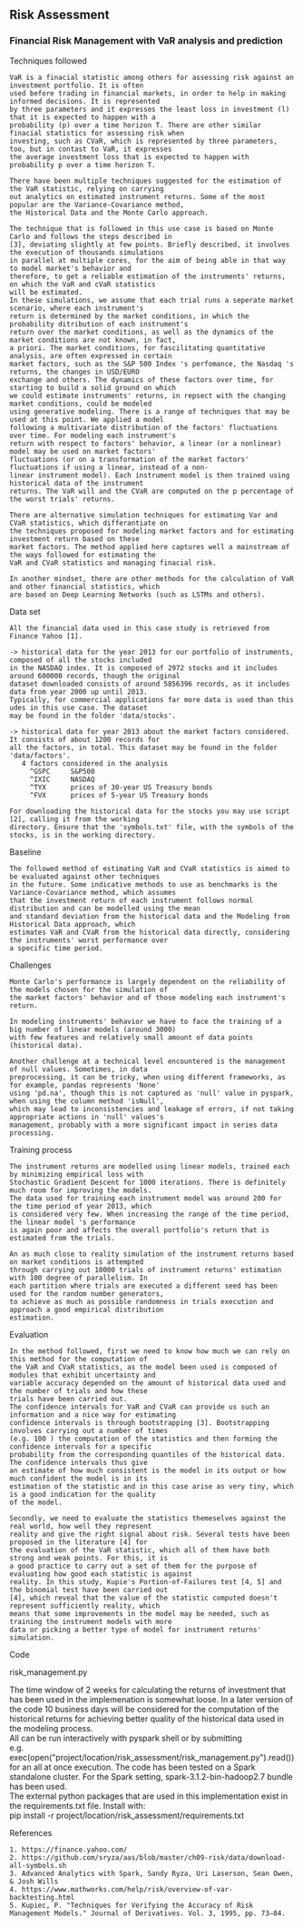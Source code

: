 ## Risk Assessment


### Financial Risk Management with VaR analysis and prediction
    
 
 
Techniques followed

	VaR is a finacial statistic among others for assessing risk against an investment portfolio. It is often
	used before trading in financial markets, in order to help in making informed decisions. It is represented 
	by three parameters and it expresses the least loss in investment (l) that it is expected to happen with a
	probability (p) over a time horizon T. There are other similar finacial statistics for assessing risk when
	investing, such as CVaR, which is represented by three parameters, too, but in contast to VaR, it expresses
	the average investment loss that is expected to happen with probability p over a time horizon T. 	
	
	There have been multiple techniques suggested for the estimation of the VaR statistic, relying on carrying
	out analytics on estimated instrument returns. Some of the most popular are the Variance-Covariance method,
	the Historical Data and the Monte Carlo approach.
    
	The technique that is followed in this use case is based on Monte Carlo and follows the steps described in
	[3], deviating slightly at few points. Briefly described, it involves the execution of thousands simulations
	in parallel at multiple cores, for the aim of being able in that way to model market's behavior and 
	therefore, to get a reliable estimation of the instruments' returns, on which the VaR and cVaR statistics 
	will be estimated. 
	In these simulations, we assume that each trial runs a seperate market scenario, where each instrument's 
	return is determined by the market conditions, in which the probability ditribution of each instrument's 
	return over the market conditions, as well as the dynamics of the market conditions are not known, in fact, 
	a priori. The market conditions, for fascilitating quantitative analysis, are often expressed in certain 
	market factors, such as the S&P 500 Index 's perfomance, the Nasdaq 's returns, the changes in USD/EURO 
	exchange and others. The dynamics of these factors over time, for starting to build a solid ground on which
	we could estimate instruments' returns, in repsect with the changing market conditions, could be modeled 
	using generative modeling. There is a range of techniques that may be used at this point. We applied a model
	following a multivariate distribution of the factors' fluctuations over time. For modeling each instrument's 
	return with respect to factors' behavior, a linear (or a nonlinear) model may be used on market factors' 
	fluctuations (or on a transformation of the market factors' fluctuations if using a linear, instead of a non-
	linear instrument model). Each instrument model is then trained using historical data of the instrument 
	returns. The VaR will and the CVaR are computed on the p percentage of the worst trials' returns. 
	
	There are alternative simulation techniques for estimating Var and CVaR statistics, which differantiate on 
	the techniques proposed for modeling market factors and for estimating investment return based on these 
	market factors. The method applied here captures well a mainstream of the ways followed for estimating the 
	VaR and CVaR statistics and managing finacial risk.
	
	In another mindset, there are other methods for the calculation of VaR and other financial statistics, which
	are based on Deep Learning Networks (such as LSTMs and others).



Data set
   
    All the financial data used in this case study is retrieved from Finance Yahoo [1].
	
    -> historical data for the year 2013 for our portfolio of instruments, composed of all the stocks included
    in the NASDAQ index. It is composed of 2972 stocks and it includes around 600000 records, though the original 
    dataset downloaded consists of around 5856396 records, as it includes data from year 2000 up until 2013.
    Typically, for commercial applications far more data is used than this udes in this use case. The dataset 
    may be found in the folder 'data/stocks'.
    
    -> historical data for year 2013 about the market factors considered. It consists of about 1200 records for
    all the factors, in total. This dataset may be found in the folder 'data/factors'.
       4 factors considered in the analysis
	     ^GSPC     S&P500
		 ^IXIC     NASDAQ
		 ^TYX      prices of 30-year US Treasury bonds
		 ^FVX      prices of 5-year US Treasury bonds
	
    For downloading the historical data for the stocks you may use script [2], calling it from the working 
    directory. Ensure that the 'symbols.txt' file, with the symbols of the stocks, is in the working directory. 
	
	

Baseline

	The followed method of estimating VaR and CVaR statistics is aimed to be evaluated against other techniques
	in the future. Some indicative methods to use as benchmarks is the Variance-Covariance method, which assumes 
	that the investment return of each instrument follows normal distribution and can be modelled using the mean 
	and standard deviation from the historical data and the Modeling from Historical Data approach, which 
	estimates VaR and CVaR from the historical data directly, considering the instruments' worst performance over
	a specific time period.

	
	
Challenges
	
	Monte Carlo's performance is largely dependent on the reliability of the models chosen for the simulation of
	the market factors' behavior and of those modeling each instrument's return.
	
	In modeling instruments' behavior we have to face the training of a big number of linear models (around 3000) 
	with few features and relatively small amount of data points (historical data).
	
	Another challenge at a technical level encountered is the management of null values. Sometimes, in data 
	preprocessing, it can be tricky, when using different frameworks, as for example, pandas represents 'None' 
	using 'pd.na', though this is not captured as 'null' value in pyspark, when using the column method 'isNull', 
	which may lead to inconsistencies and leakage of errors, if not taking appropriate actions in 'null' values's 
	management, probably with a more significant impact in series data processing.

     

Training process
    
	The instrument returns are modelled using linear models, trained each by minimizing empirical loss with
	Stochastic Gradient Descent for 1000 iterations. There is definitely much room for improving the models. 
	The data used for training each instrument model was around 200 for the time period of year 2013, which
	is considered very few. When increasing the range of the time period, the linear model 's performance 
	is again poor and affects the overall portfolio's return that is estimated from the trials.

	An as much close to reality simulation of the instrument returns based on market conditions is attempted
	through carrying out 10000 trials of instrument returns' estimation with 100 degree of parallelism. In 
	each partition where trials are executed a different seed has been used for the random number generators, 
	to achieve as much as possible randomness in trials execution and approach a good empirical distribution
	estimation. 

    	

Evaluation

	In the method followed, first we need to know how much we can rely on this method for the computation of 
	the VaR and CVaR statistics, as the model been used is composed of modules that exhibit uncertainty and
	variable accuracy depended on the amount of historical data used and the number of trials and how these 
	trials have been carried out.
	The confidence intervals for VaR and CVaR can provide us such an information and a nice way for estimating
	confidence intervals is through bootstrapping [3]. Bootstrapping involves carrying out a number of times 
	(e.g. 100 ) the computation of the statistics and then forming the confidence intervals for a specific 
	probability from the corresponding quantiles of the historical data. The confidence intervals thus give
	an estimate of how much consistent is the model in its output or how much confident the model is in its
	estimation of the statistic and in this case arise as very tiny, which is a good indication for the quality
	of the model.	

	Secondly, we need to evaluate the statistics themeselves against the real world, how well they represent 
	reality and give the right signal about risk. Several tests have been proposed in the literature [4] for 
	the evaluation of the VaR statistic, which all of them have both strong and weak points. For this, it is
	a good practice to carry out a set of them for the purpose of evaluating how good each statistic is against
	reality. In this study, Kupie's Portion-of-Failures test [4, 5] and the binomial test have been carried out 
	[4], which reveal that the value of the statistic computed doesn't represent sufficiently reality, which 
	means that some improvements in the model may be needed, such as training the instrument models with more 
	data or picking a better type of model for instrument returns' simulation.
	

 
Code

   risk_management.py
   
   
   The time window of 2 weeks for calculating the returns of investment that has been used in the implemenation is
   somewhat loose. In a later version of the code 10 business days will be considered for the computation of the 
   historical returns for achieving better quality of the historical data used in the modeling process.   
   All can be run interactively with pyspark shell or by submitting  
       e.g. exec(open("project/location/risk_assessment/risk_management.py").read()) for an all at once execution.
   The code has been tested on a Spark standalone cluster. For the Spark setting, spark-3.1.2-bin-hadoop2.7 bundle
   has been used.        
   The external python packages that are used in this implementation exist in the requirements.txt file. Install with:   
	   pip install -r project/location/risk_assessment/requirements.txt
     


References

	1. https://finance.yahoo.com/
	2. https://github.com/sryza/aas/blob/master/ch09-risk/data/download-all-symbols.sh
	3. Advanced Analytics with Spark, Sandy Ryza, Uri Laserson, Sean Owen, & Josh Wills
	4. https://www.mathworks.com/help/risk/overview-of-var-backtesting.html
	5. Kupiec, P. "Techniques for Verifying the Accuracy of Risk Management Models." Journal of Derivatives. Vol. 3, 1995, pp. 73–84.
	
	
